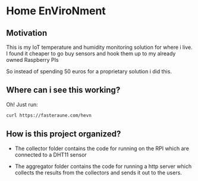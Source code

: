 # Home EnViroNment

## Motivation

This is my IoT temperature and humidity monitoring solution for where i live.
I found it cheaper to go buy sensors and hook them up to my already owned Raspberry PIs

So instead of spending 50 euros for a proprietary solution i did this.

## Where can i see this working?

Oh! Just run:

```sh
curl https://fasteraune.com/hevn
```

## How is this project organized?

- The collector folder contains the code for running on the RPI which are connected to a DHT11 sensor 

- The aggregator folder contains the code for running a http server which collects the results from the collectors and sends it out to the users.
